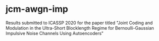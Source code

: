 # jcm-awgn-imp
Results submitted to ICASSP 2020 for the paper titled "Joint Coding and Modulation in the Ultra-Short Blocklength Regime for Bernoulli-Gaussian Impulsive Noise Channels Using Autoencoders"
